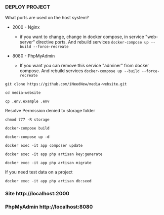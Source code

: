 ### DEPLOY PROJECT

What ports are used on the host system?
* 2000 - Nginx
  * if you want to change, change in docker compose, in service "web-server" directive ports. And rebuild services `docker-compose up --build --force-recreate`

* 8080 - PhpMyAdmin
  * If you want you can remove this service "adminer" from docker compose. And rebuild services `docker-compose up --build --force-recreate`

~~~
git clone https://github.com/iNeedNew/media-website.git
~~~

~~~
cd media-website
~~~
~~~
cp .env.example .env
~~~
Resolve Permission denied to storage folder
~~~
chmod 777 -R storage
~~~
~~~
docker-compose build
~~~

~~~
docker-compose up -d
~~~

~~~
docker exec -it app composer update
~~~

~~~
docker exec -it app php artisan key:generate
~~~

~~~
docker exec -it app php artisan migrate
~~~
If you need test data on a project
~~~
docker exec -it app php artisan db:seed 
~~~

### Site http://localhost:2000
### PhpMyAdmin http://localhost:8080


